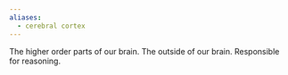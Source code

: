 ```yaml
---
aliases:
  - cerebral cortex
---
```

The higher order parts of our brain. The outside of our brain. Responsible for reasoning.